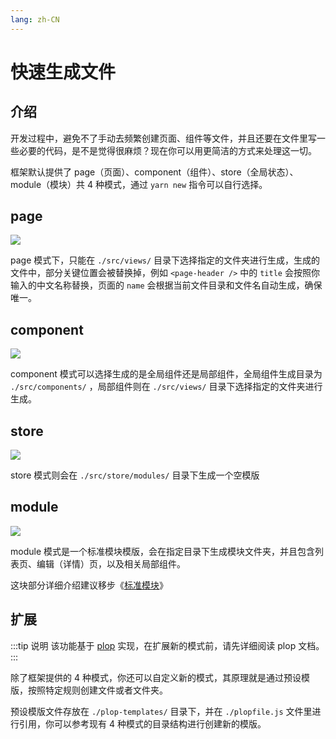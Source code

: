 ```yaml
---
lang: zh-CN
---
```


# 快速生成文件

## 介绍

开发过程中，避免不了手动去频繁创建页面、组件等文件，并且还要在文件里写一些必要的代码，是不是觉得很麻烦？现在你可以用更简洁的方式来处理这一切。

框架默认提供了 page（页面）、component（组件）、store（全局状态）、module（模块）共 4 种模式，通过 `yarn new` 指令可以自行选择。

## page

![](/plop-page.gif)

page 模式下，只能在 `./src/views/` 目录下选择指定的文件夹进行生成，生成的文件中，部分关键位置会被替换掉，例如 `<page-header />` 中的 `title` 会按照你输入的中文名称替换，页面的 `name` 会根据当前文件目录和文件名自动生成，确保唯一。

## component

![](/plop-component.gif)

component 模式可以选择生成的是全局组件还是局部组件，全局组件生成目录为 `./src/components/` ，局部组件则在 `./src/views/` 目录下选择指定的文件夹进行生成。

## store

![](/plop-store.gif)

store 模式则会在 `./src/store/modules/` 目录下生成一个空模版

## module

![](/plop-module.gif)

module 模式是一个标准模块模版，会在指定目录下生成模块文件夹，并且包含列表页、编辑（详情）页，以及相关局部组件。

这块部分详细介绍建议移步《[标准模块](./module)》

## 扩展

:::tip 说明
该功能基于 [plop](https://www.npmjs.com/package/plop) 实现，在扩展新的模式前，请先详细阅读 plop 文档。
:::

除了框架提供的 4 种模式，你还可以自定义新的模式，其原理就是通过预设模版，按照特定规则创建文件或者文件夹。

预设模版文件存放在 `./plop-templates/` 目录下，并在 `./plopfile.js` 文件里进行引用，你可以参考现有 4 种模式的目录结构进行创建新的模版。